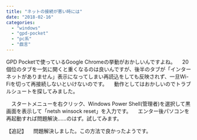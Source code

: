 ```yaml
---
title: "ネットの接続が悪い時には"
date: "2018-02-16"
categories: 
  - "windows"
  - "gpd-pocket"
  - "pc系"
  - "戯言"
---
```


GPD Pocketで使っているGoogle Chromeの挙動がおかしいんですよね。 　20個位のタブを一気に開くと重くなるのは良いんですが、後半のタブが「インターネットがありません」表示になってしまい再読込をしても反映されず、一旦Wi-Fiを切って再接続しないといけないのです。 　動作としてはおかしいのでトラブルシュートを探してみました。

　スタートメニューを右クリック、Windows Power Shell(管理者)を選択して黒画面を表示して「netsh winsock reset」を入力です。 　エンター後パソコンを再起動すれば問題解決……のはず。試してみます。

【追記】 　問題解決しました。この方法で良かったようです。
